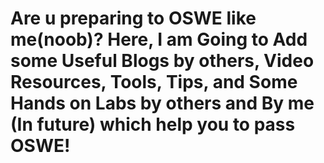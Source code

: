 # Are u preparing to OSWE like me(noob)? Here, I am Going to Add some Useful Blogs by others, Video Resources, Tools, Tips, and Some Hands on Labs by others and By me (In future) which help you to pass OSWE!
